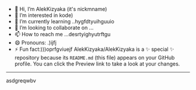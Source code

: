 - 👋 Hi, I’m AlekKizyaka (it's nickmname)
- 👀 I’m interested in kode)
- 🌱 I’m currently learning ..hygfdtyuihguuio
- 💞️ I’m looking to collaborate on ...
- 📫 How to reach me ...desrtyighyutrftgu
- 😄 Pronouns: .)ijfj
- ⚡ Fun fact:)))oprfgviuejf
AlekKizyaka/AlekKizyaka is a ✨ special ✨ repository because its `README.md` (this file) appears on your GitHub profile.
You can click the Preview link to take a look at your changes.
---
asdgreqwbv

